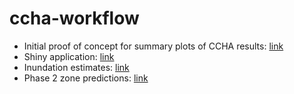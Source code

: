 # ccha-workflow

* Initial proof of concept for summary plots of CCHA results: [link](https://tbep-tech.github.io/ccha-workflow/site_assess.html)
* Shiny application: [link](https://shiny.tbep.org/ccha-workflow)
* Inundation estimates: [link](https://tbep-tech.github.io/ccha-workflow/inundation.html)
* Phase 2 zone predictions: [link](https://tbep-tech.github.io/ccha-workflow/zone_predict.html)